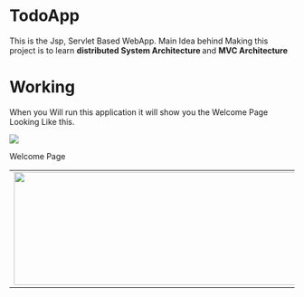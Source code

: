 # TodoApp
This is the Jsp, Servlet Based WebApp. Main Idea behind Making this project is to learn <b> distributed System Architecture </b> and <b>MVC Architecture </b>

# Working
When you Will run this application it will show you the Welcome Page Looking Like this.

<img class="middle-img" src="https://user-images.githubusercontent.com/46244176/83347499-02015700-a343-11ea-8475-7da5acf4facd.png"/>
 <p>Welcome Page</p>
    
    
    
<table width="100%">
      <tr>
         <td><img  src="https://user-images.githubusercontent.com/46244176/83347767-f44cd100-a344-11ea-83a8-828e37a18fb3.png" height="200" style="padding: 0 0 0 0" width="500"/></td>
         <td style="text-align:left;"><img class="logo" height="200" src="https://user-images.githubusercontent.com/46244176/83347701-578a3380-a344-11ea-9e99-b44e547d7150.png" width="500"/></td>
      </tr>
</table>
    
    
</div>
